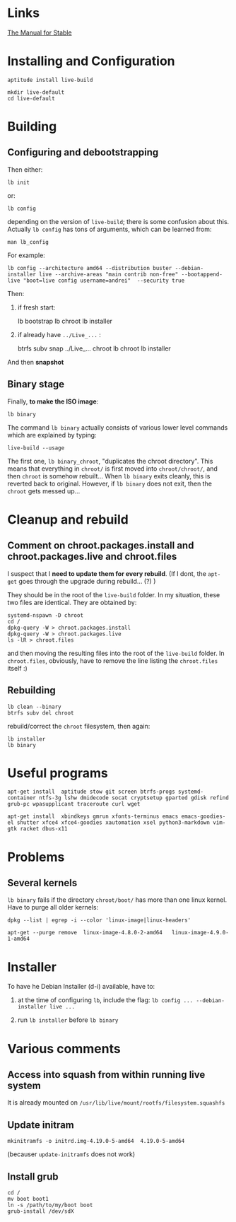 # Links

[The Manual for Stable](http://live.debian.net/manual/stable/html/live-manual.en.html)

# Installing and Configuration

    aptitude install live-build

    mkdir live-default
    cd live-default

# Building

## Configuring and debootstrapping

Then either:

    lb init

or:

    lb config

depending on the version of `live-build`; there is some confusion about this. Actually `lb config` has tons of arguments,
which can be learned from:

    man lb_config

For example:

    lb config --architecture amd64 --distribution buster --debian-installer live --archive-areas "main contrib non-free" --bootappend-live "boot=live config username=andrei"  --security true

Then:

1. if fresh start:

    lb bootstrap
    lb chroot
    lb installer

1. if already have `../Live_...` :

    btrfs subv snap ../Live_...  chroot
    lb chroot
    lb installer

And then __snapshot__

## Binary stage

Finally, __to make the ISO image__:

    lb binary

The command `lb binary` actually consists of various lower level commands which are explained by typing:

    live-build --usage

The first one, `lb binary_chroot`, "duplicates  the  chroot  directory". This means that everything in `chroot/` is first moved into `chroot/chroot/`, and
then `chroot` is somehow rebuilt... When `lb binary` exits cleanly, this is reverted back to original. However, if `lb binary` does not exit, then
the `chroot` gets messed up...

# Cleanup and rebuild

## Comment on chroot.packages.install and chroot.packages.live and chroot.files

I suspect that I __need to update them for every rebuild__. 
(If I dont, the `apt-get` goes through the upgrade during rebuild... (?) )

They should be in the root of the `live-build` folder.
In my situation, these two files are identical. They are obtained by:

    systemd-nspawn -D chroot
    cd /
    dpkg-query -W > chroot.packages.install
    dpkg-query -W > chroot.packages.live
    ls -lR > chroot.files

and then moving the resulting files into the root of the `live-build` folder. In `chroot.files`, obviously, have to remove the line listing the `chroot.files` itself :)

## Rebuilding

    lb clean --binary
    btrfs subv del chroot

rebuild/correct the `chroot` filesystem, then again: 

    lb installer
    lb binary


# Useful programs

    apt-get install  aptitude stow git screen btrfs-progs systemd-container ntfs-3g lshw dmidecode socat cryptsetup gparted gdisk refind grub-pc wpasupplicant traceroute curl wget

    apt-get install  xbindkeys gmrun xfonts-terminus emacs emacs-goodies-el shutter xfce4 xfce4-goodies xautomation xsel python3-markdown vim-gtk racket dbus-x11

# Problems

## Several kernels

`lb binary` fails if the directory `chroot/boot/` has more than one linux kernel. Have to purge all older kernels:

    dpkg --list | egrep -i --color 'linux-image|linux-headers'

    apt-get --purge remove  linux-image-4.8.0-2-amd64   linux-image-4.9.0-1-amd64

# Installer

To have he Debian Installer (d-i) available, have to:

1. at the time of configuring `lb`, include the flag: `lb config ... --debian-installer live ... `

1. run `lb installer` before `lb binary`


# Various comments

## Access into squash from within running live system

It is already mounted on `/usr/lib/live/mount/rootfs/filesystem.squashfs`

## Update initram 

    mkinitramfs -o initrd.img-4.19.0-5-amd64  4.19.0-5-amd64

(becauser `update-initramfs` does not work)

## Install grub

    cd /
    mv boot boot1
    ln -s /path/to/my/boot boot
    grub-install /dev/sdX



